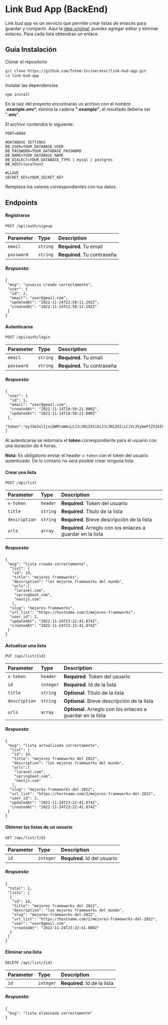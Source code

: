 
# Link Bud App (BackEnd)

Link bud app es un servicio que permite crear listas de enlaces para guardar y compartir.
Aquí la [idea original](https://projectbook.code.brettchalupa.com/web-apps/linkbud.html), puedes agregar editar y eliminar enlaces. 
Para cada lista obtendras un enlace.


## Guia Instalación


Clonar el repositorio

```bash
git clone https://github.com/Totem-Incinerator/link-bud-app.git
cd link-bud-app
```

Instalar las dependencias
```bash
npm install
```

En la raiz del proyecto encontraras un archivo con el nombre **.example.env***, elimina la cadena **".example"**, el resultado debería ser "**.env**".

El archivo contendra lo siguiente:
```enviroment
PORT=8080

#DATABASE SETTINGS
DB_USER=YOUR_DATABASE_USER
DB_PASSWORD=YOUR_DATABASE_PASSWORD
DB_NAME=YOUR_DATABASE_NAME
DB_DIALECT=YOUR_DATABASE_TYPE | mysql | postgres 
DB_HOST=localhost

#LLAVE
SECRET_KEY=YOUR_SECRET_KEY
```
Remplaza los valores correspondientes con tus datos.


## Endpoints

#### Registrarse

```http
POST /api/auth/signup
```

| Parameter | Type     | Description                |
| :-------- | :------- | :------------------------- |
| `email` | `string` | **Required**. Tu email |
| `password` | `string` | **Required**. Tu contraseña |

##### Respuesta:
```
{
 "msg": "usuario creado correctamente",
 "user": {
  "id": 2,
  "email": "user@gmail.com",
  "updatedAt": "2022-11-24T22:58:11.292Z",
  "createdAt": "2022-11-24T22:58:11.292Z"
 }
}
```

#### Autenticarse

```http
POST /api/auth/login
```

| Parameter | Type     | Description                       |
| :-------- | :------- | :-------------------------------- |
| `email` | `string` | **Required**. Tu email |
| `password` | `string` | **Required**. Tu contraseña |

##### Respuesta:
```
{
 "user": {
  "id": 1,
  "email": "user@gmail.com",
  "createdAt": "2022-11-14T18:59:21.000Z",
  "updatedAt": "2022-11-14T18:59:21.000Z"
 },
 "token":"eyJSb2xlIjoiQWRtaW4iLCJJc3N1ZXIiOiJJc3N1ZXIiLCJVc2VybmFtZSI6IkphdmFJblVzZSIsImV4cCI6MTY2OTMzMTI0NCwiaWF0IjoxNjY5MzMxMjQ0fQ"
}
```

Al autenticarse se retornara el **token** correspondiente para el usuario
con una duración de 4 horas. 

**Nota:** Es obligatorio enviar el header ```x-token``` con el token del usuario autenticado.
De lo contario no será posible crear ninguna lista.


#### Crear una lista
```http
POST /api/list
```
| Parameter | Type     | Description                |
| :-------- | :------- | :------------------------- |
| `x-token` | `header` | **Required**. Token del usuario |
| `title` | `string` | **Required**. Titulo de la lista |
| `description` | `string` | **Required**. Breve descripción de la lista |
| `urls` | `array` | **Required**. Arreglo con los enlaces a guardar en la lista |

##### Respuesta:
```
{
 "msg": "lista creada correctamente",
  "list": {
   "id": 14,
   "title": "mejores frameworks",
   "description": "los mejores frameworks del mundo",
   "urls":[
    "laravel.com",
    "springboot.com",
    "nextjs.com"
   ],
  "slug": "mejores-frameworks",
  "url_list": "https://hostname.com/2/mejores-frameworks",
  "user_id": 2,
  "updatedAt": "2022-11-24T23:22:41.874Z",
  "createdAt": "2022-11-24T23:22:41.874Z"
 }
}
```


#### Actualizar una lista
```http
PUT /api/list/{id}
```
| Parameter | Type     | Description                |
| :-------- | :------- | :------------------------- |
| `x-token` | `header` | **Required**. Token del usuario |
| `id` | `integer` | **Required**. Id de la lista |
| `title` | `string` | **Optional**. Titulo de la lista |
| `description` | `string` | **Optional**. Breve descripción de la lista |
| `urls` | `array` | **Optional**. Arreglo con los enlaces a guardar en la lista |

##### Respuesta:
```
{
 "msg": "lista actualizada correctamente",
  "list": {
   "id": 14,
   "title": "mejores frameworks del 2022",
   "description": "los mejores frameworks del mundo",
   "urls":[
    "laravel.com",
    "springboot.com",
    "nextjs.com"
   ],
  "slug": "mejores-frameworks-del-2022",
  "url_list": "https://hostname.com/2/mejores-frameworks-del-2022",
  "user_id": 2,
  "updatedAt": "2022-11-24T23:22:41.874Z",
  "createdAt": "2022-11-24T23:22:41.874Z"
 }
}
```


#### Obtener las listas de un usuario
```http
GET /api/list/{id}
```
| Parameter | Type     | Description                |
| :-------- | :------- | :------------------------- |
| `id` | `integer` | **Required**. Id del usuario |

##### Respuesta:
```
{
 "total": 1,
 "lists": [
  {
   "id": 14,
   "title": "mejores frameworks del 2022",
   "description": "los mejores frameworks del mundo",
   "slug": "mejores-frameworks-del-2022",
   "url_list": "https://hostname.com/2/mejores-frameworks-del-2022",
   "user": "user@gmail.com",
   "createdAt": "2022-11-24T23:22:41.000Z"
  }
 ]
}
```

#### Eliminar una lista
```http
DELETE /api/list/{id}
```
| Parameter | Type     | Description                |
| :-------- | :------- | :------------------------- |
| `id` | `integer` | **Required**. Id de la lista |

##### Respuesta:
```
{
 "msg": "lista eliminada correctamente"
}
```
